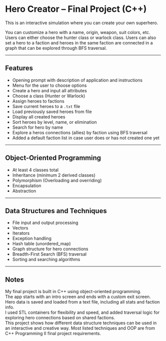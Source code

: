 # Hero Creator – Final Project (C++)

This is an interactive simulation where you can create your own superhero.

You can customize a hero with a name, origin, weapon, suit colors, etc. Users can either choose the hunter class or warlock class. Users can also set a hero to a faction and heroes in the same faction are connected in a graph that can be explored through BFS traversal.

---

## Features

- Opening prompt with description of application and instructions  
- Menu for the user to choose options  
- Create a hero and input all attributes  
- Choose a class (Hunter or Warlock)  
- Assign heroes to factions  
- Save current heroes to a `.txt` file  
- Load previously saved heroes from file  
- Display all created heroes  
- Sort heroes by level, name, or elimination 
- Search for hero by name
- Explore a heros connections (allies) by faction using BFS traversal  
- Added a default faction list in case user does or has not created one yet   

---

## Object-Oriented Programming

- At least 4 classes total  
- Inheritance (minimum 2 derived classes)  
- Polymorphism (Overloading and overriding)  
- Encapsulation  
- Abstraction  

---

## Data Structures and Techniques

- File input and output processing  
- Vectors  
- Iterators  
- Exception handling  
- Hash table (unordered_map)  
- Graph structure for hero connections  
- Breadth-First Search (BFS) traversal  
- Sorting and searching algorithms  

---

## Notes

My final project is built in C++ using object-oriented programming.  
The app starts with an intro screen and ends with a custom exit screen.  
Hero data is saved and loaded from a text file, including all stats and faction info.  
I used STL containers for flexibility and speed, and added traversal logic for exploring hero connections based on shared factions.  
This project shows how different data structure techniques can be used in an interactive and creative way.
Most listed techniques and OOP are from C++ Programming II final project requirements.

